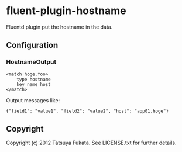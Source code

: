 # fluent-plugin-hostname

Fluentd plugin put the hostname in the data.

## Configuration 

### HostnameOutput

    <match hoge.foo>
        type hostname
        key_name host
    </match>

Output messages like:

    {"field1": "value1", "field2": "value2", "host": "app01.hoge"}

## Copyright

Copyright (c) 2012 Tatsuya Fukata. See LICENSE.txt for
further details.

